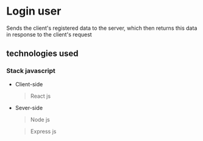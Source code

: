 # Login user

Sends the client's registered data to the server, which then returns this data in response to the client's request

## technologies used
###  Stack javascript

* Client-side
  
  > React js
  
* Sever-side 

  > Node js

  > Express js


